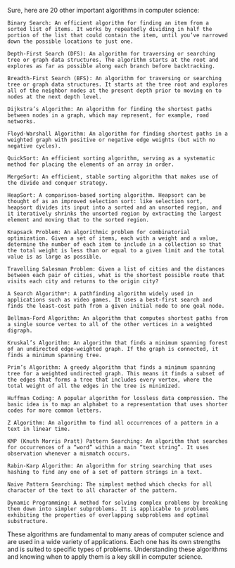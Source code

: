 Sure, here are 20 other important algorithms in computer science:

    Binary Search: An efficient algorithm for finding an item from a sorted list of items. It works by repeatedly dividing in half the portion of the list that could contain the item, until you’ve narrowed down the possible locations to just one.

    Depth-First Search (DFS): An algorithm for traversing or searching tree or graph data structures. The algorithm starts at the root and explores as far as possible along each branch before backtracking.

    Breadth-First Search (BFS): An algorithm for traversing or searching tree or graph data structures. It starts at the tree root and explores all of the neighbor nodes at the present depth prior to moving on to nodes at the next depth level.

    Dijkstra’s Algorithm: An algorithm for finding the shortest paths between nodes in a graph, which may represent, for example, road networks.

    Floyd-Warshall Algorithm: An algorithm for finding shortest paths in a weighted graph with positive or negative edge weights (but with no negative cycles).

    QuickSort: An efficient sorting algorithm, serving as a systematic method for placing the elements of an array in order.

    MergeSort: An efficient, stable sorting algorithm that makes use of the divide and conquer strategy.

    HeapSort: A comparison-based sorting algorithm. Heapsort can be thought of as an improved selection sort: like selection sort, heapsort divides its input into a sorted and an unsorted region, and it iteratively shrinks the unsorted region by extracting the largest element and moving that to the sorted region.

    Knapsack Problem: An algorithmic problem for combinatorial optimization. Given a set of items, each with a weight and a value, determine the number of each item to include in a collection so that the total weight is less than or equal to a given limit and the total value is as large as possible.

    Travelling Salesman Problem: Given a list of cities and the distances between each pair of cities, what is the shortest possible route that visits each city and returns to the origin city?

    A Search Algorithm*: A pathfinding algorithm widely used in applications such as video games. It uses a best-first search and finds the least-cost path from a given initial node to one goal node.

    Bellman-Ford Algorithm: An algorithm that computes shortest paths from a single source vertex to all of the other vertices in a weighted digraph.

    Kruskal’s Algorithm: An algorithm that finds a minimum spanning forest of an undirected edge-weighted graph. If the graph is connected, it finds a minimum spanning tree.

    Prim’s Algorithm: A greedy algorithm that finds a minimum spanning tree for a weighted undirected graph. This means it finds a subset of the edges that forms a tree that includes every vertex, where the total weight of all the edges in the tree is minimized.

    Huffman Coding: A popular algorithm for lossless data compression. The basic idea is to map an alphabet to a representation that uses shorter codes for more common letters.

    Z Algorithm: An algorithm to find all occurrences of a pattern in a text in linear time.

    KMP (Knuth Morris Pratt) Pattern Searching: An algorithm that searches for occurrences of a “word” within a main “text string”. It uses observation whenever a mismatch occurs.

    Rabin-Karp Algorithm: An algorithm for string searching that uses hashing to find any one of a set of pattern strings in a text.

    Naive Pattern Searching: The simplest method which checks for all character of the text to all character of the pattern.

    Dynamic Programming: A method for solving complex problems by breaking them down into simpler subproblems. It is applicable to problems exhibiting the properties of overlapping subproblems and optimal substructure.

These algorithms are fundamental to many areas of computer science and are used in a wide variety of applications. Each one has its own strengths and is suited to specific types of problems. Understanding these algorithms and knowing when to apply them is a key skill in computer science.
